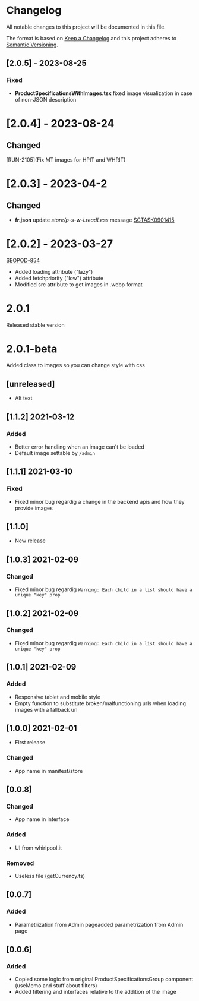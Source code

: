 # Changelog

All notable changes to this project will be documented in this file.

The format is based on [Keep a Changelog](http://keepachangelog.com/en/1.0.0/)
and this project adheres to [Semantic Versioning](http://semver.org/spec/v2.0.0.html).

## [2.0.5] - 2023-08-25

### Fixed

- **ProductSpecificationsWithImages.tsx** fixed image visualization in case of non-JSON description

# [2.0.4] - 2023-08-24

## Changed
[RUN-2105](Fix MT images for HPIT and WHRIT)
# [2.0.3] - 2023-04-2

## Changed

- **fr.json** update _store/p-s-w-i.readLess_ message [SCTASK0901415](https://whirlpool.service-now.com/nav_to.do?uri=sc_task.do%3Fsys_id=e0545c4e97922950372a3a121153af7b%26sysparm_stack=sc_task_list.do%3Fsysparm_query=active=true)

# [2.0.2] - 2023-03-27

[SEOPOD-854](https://whirlpoolgtm.atlassian.net/browse/SEOPOD-854?atlOrigin=eyJpIjoiMDk2MDkzOGQ0ZWI3NGYyNTg5NDU0YjI0MTEyMjY1MjgiLCJwIjoiaiJ9)

- Added loading attribute ("lazy")
- Added fetchpriority ("low") attribute
- Modified src attribute to get images in .webp format

# 2.0.1

Released stable version

# 2.0.1-beta

Added class to images so you can change style with css

## [unreleased]

- Alt text

## [1.1.2] 2021-03-12

### Added

- Better error handling when an image can't be loaded
- Default image settable by `/admin`

## [1.1.1] 2021-03-10

### Fixed

- Fixed minor bug regardig a change in the backend apis and how they provide images

## [1.1.0]

- New release

## [1.0.3] 2021-02-09

### Changed

- Fixed minor bug regardig `Warning: Each child in a list should have a unique "key" prop`

## [1.0.2] 2021-02-09

### Changed

- Fixed minor bug regardig `Warning: Each child in a list should have a unique "key" prop`

## [1.0.1] 2021-02-09

### Added

- Responsive tablet and mobile style
- Empty function to substitute broken/malfunctioning urls when loading images with a fallback url

## [1.0.0] 2021-02-01

- First release

### Changed

- App name in manifest/store

## [0.0.8]

### Changed

- App name in interface

### Added

- UI from whirlpool.it

### Removed

- Useless file (getCurrency.ts)

## [0.0.7]

### Added

- Parametrization from Admin pageadded parametrization from Admin page

## [0.0.6]

### Added

- Copied some logic from original ProductSpecificationsGroup component (useMemo and stuff about filters)
- Added filtering and interfaces relative to the addition of the image
